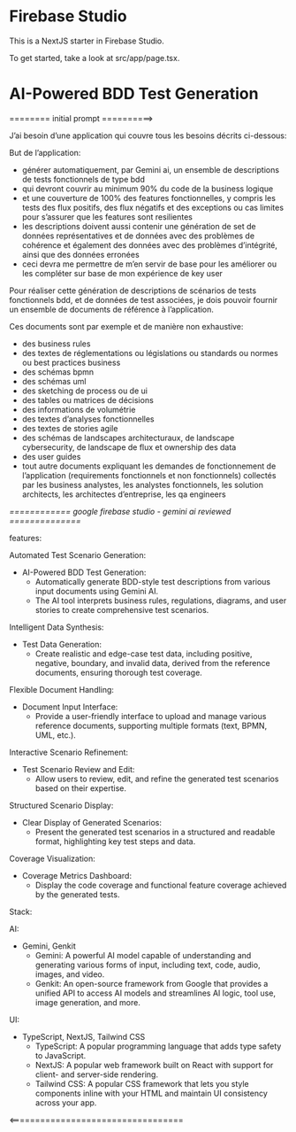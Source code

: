 # Firebase Studio

This is a NextJS starter in Firebase Studio.

To get started, take a look at src/app/page.tsx.

# AI-Powered BDD Test Generation

======== initial prompt ==========>

J’ai besoin d’une application qui couvre tous les besoins décrits ci-dessous:


But de l’application:

- générer automatiquement, par Gemini ai, un ensemble de descriptions de tests fonctionnels de type bdd
- qui devront couvrir au minimum 90% du code de la business logique
- et une couverture de 100% des features fonctionnelles, y compris les tests des flux positifs, des flux négatifs et des exceptions ou cas limites pour s’assurer que les features sont resilientes
- les descriptions doivent aussi contenir une génération de set de données représentatives et de données avec des problèmes de cohérence et également des données avec des problèmes d’intégrité, ainsi que des données erronées 
- ceci devra me permettre de m’en servir de base pour les améliorer ou les compléter sur base de mon expérience de key user


Pour réaliser cette génération de descriptions de scénarios de tests fonctionnels bdd, et de données de test associées, je dois pouvoir fournir un ensemble de documents de référence à l’application.

Ces documents sont par exemple et de manière non exhaustive:

- des business rules
- des textes de réglementations ou législations ou standards ou normes ou best practices business 
- des schémas bpmn
- des schémas uml
- des sketching de process ou de ui
- des tables ou matrices de décisions
- des informations de volumétrie 
- des textes d’analyses fonctionnelles 
- des textes de stories agile
- des schémas de landscapes architecturaux, de landscape cybersecurity, de landscape de flux et ownership des data
- des user guides
- tout autre documents expliquant les demandes de fonctionnement de l’application (requirements fonctionnels et non fonctionnels) collectés par les business analystes, les analystes fonctionnels, les solution architects, les architectes d’entreprise, les qa engineers

*============ google firebase studio - gemini ai reviewed ==============*

features:

Automated Test Scenario Generation:

- AI-Powered BDD Test Generation: 
    - Automatically generate BDD-style test descriptions from various input documents using Gemini AI. 
    - The AI tool interprets business rules, regulations, diagrams, and user stories to create comprehensive test scenarios.

Intelligent Data Synthesis:

- Test Data Generation:
    - Create realistic and edge-case test data, including positive, negative, boundary, and invalid data, derived from the reference documents, ensuring thorough test coverage.

Flexible Document Handling:

- Document Input Interface: 
    - Provide a user-friendly interface to upload and manage various reference documents, supporting multiple formats (text, BPMN, UML, etc.).

Interactive Scenario Refinement:

- Test Scenario Review and Edit: 
    - Allow users to review, edit, and refine the generated test scenarios based on their expertise.

Structured Scenario Display:

- Clear Display of Generated Scenarios:
    - Present the generated test scenarios in a structured and readable format, highlighting key test steps and data.

Coverage Visualization:

- Coverage Metrics Dashboard: 
    - Display the code coverage and functional feature coverage achieved by the generated tests.

Stack:

AI:
- Gemini, Genkit
    - Gemini: A powerful AI model capable of understanding and generating various forms of input, including text, code, audio, images, and video.
    - Genkit: An open-source framework from Google that provides a unified API to access AI models and streamlines AI logic, tool use, image generation, and more.

UI:
- TypeScript, NextJS, Tailwind CSS
    - TypeScript: A popular programming language that adds type safety to JavaScript.
    - NextJS: A popular web framework built on React with support for client- and server-side rendering.
    - Tailwind CSS: A popular CSS framework that lets you style components inline with your HTML and maintain UI consistency across your app.


<==================================